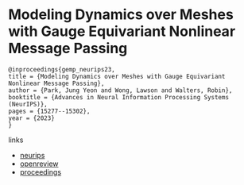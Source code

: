 # Modeling Dynamics over Meshes with Gauge Equivariant Nonlinear Message Passing

```
@inproceedings{gemp_neurips23,
title = {Modeling Dynamics over Meshes with Gauge Equivariant Nonlinear Message Passing},
author = {Park, Jung Yeon and Wong, Lawson and Walters, Robin},
booktitle = {Advances in Neural Information Processing Systems (NeurIPS)},
pages = {15277--15302},
year = {2023}
}
```

links
- [neurips](https://nips.cc/Conferences/2023/Schedule?showEvent=73051)
- [openreview](https://openreview.net/forum?id=0eXniewIvr)
- [proceedings](https://papers.nips.cc//paper_files/paper/2023/hash/317470b3fde29f3bb8d6dee563afffc4-Abstract-Conference.html)

